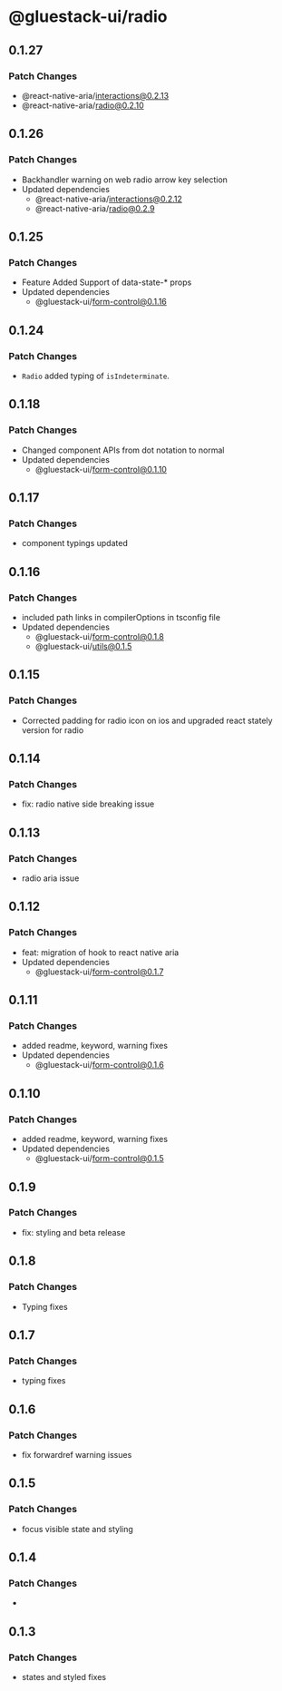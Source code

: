 # @gluestack-ui/radio

## 0.1.27

### Patch Changes

- @react-native-aria/interactions@0.2.13
- @react-native-aria/radio@0.2.10

## 0.1.26

### Patch Changes

- Backhandler warning on web
  radio arrow key selection
- Updated dependencies
  - @react-native-aria/interactions@0.2.12
  - @react-native-aria/radio@0.2.9

## 0.1.25

### Patch Changes

- Feature
  Added Support of data-state-\* props
- Updated dependencies
  - @gluestack-ui/form-control@0.1.16

## 0.1.24

### Patch Changes

- `Radio` added typing of `isIndeterminate`.

## 0.1.18

### Patch Changes

- Changed component APIs from dot notation to normal
- Updated dependencies
  - @gluestack-ui/form-control@0.1.10

## 0.1.17

### Patch Changes

- component typings updated

## 0.1.16

### Patch Changes

- included path links in compilerOptions in tsconfig file
- Updated dependencies
  - @gluestack-ui/form-control@0.1.8
  - @gluestack-ui/utils@0.1.5

## 0.1.15

### Patch Changes

- Corrected padding for radio icon on ios and upgraded react stately version for radio

## 0.1.14

### Patch Changes

- fix: radio native side breaking issue

## 0.1.13

### Patch Changes

- radio aria issue

## 0.1.12

### Patch Changes

- feat: migration of hook to react native aria
- Updated dependencies
  - @gluestack-ui/form-control@0.1.7

## 0.1.11

### Patch Changes

- added readme, keyword, warning fixes
- Updated dependencies
  - @gluestack-ui/form-control@0.1.6

## 0.1.10

### Patch Changes

- added readme, keyword, warning fixes
- Updated dependencies
  - @gluestack-ui/form-control@0.1.5

## 0.1.9

### Patch Changes

- fix: styling and beta release

## 0.1.8

### Patch Changes

- Typing fixes

## 0.1.7

### Patch Changes

- typing fixes

## 0.1.6

### Patch Changes

- fix forwardref warning issues

## 0.1.5

### Patch Changes

- focus visible state and styling

## 0.1.4

### Patch Changes

-

## 0.1.3

### Patch Changes

- states and styled fixes
